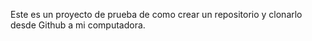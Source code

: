 Este es un proyecto de prueba de como crear un repositorio y clonarlo desde Github a mi computadora.
